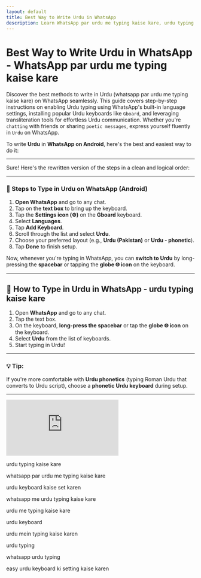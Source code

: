```yaml
---
layout: default
title: Best Way to Write Urdu in WhatsApp 
description: Learn WhatsApp par urdu me typing kaise kare, urdu typing kaise kare, whatsapp me urdu typing kaise kare, urdu mein typing kaise karen
---
```


# Best Way to Write Urdu in WhatsApp - WhatsApp par urdu me typing kaise kare

  
Discover the best methods to write in Urdu (whatsapp par urdu me typing kaise kare) on WhatsApp seamlessly. This guide covers step-by-step instructions on enabling Urdu typing using WhatsApp's built-in language settings, installing popular Urdu keyboards like `Gboard`, and leveraging transliteration tools for effortless Urdu communication. Whether you're `chatting` with friends or sharing `poetic messages`, express yourself fluently in `Urdu` on WhatsApp.

To write **Urdu** in **WhatsApp on Android**, here's the best and easiest way to do it:

---

Sure! Here's the rewritten version of the steps in a clean and logical order:

---

### 📱 Steps to Type in Urdu on WhatsApp (Android)

1. **Open WhatsApp** and go to any chat.
2. Tap on the **text box** to bring up the keyboard.
3. Tap the **Settings icon (⚙️)** on the **Gboard** keyboard.
4. Select **Languages**.
5. Tap **Add Keyboard**.
6. Scroll through the list and select **Urdu**.
7. Choose your preferred layout (e.g., **Urdu (Pakistan)** or **Urdu - phonetic**).
8. Tap **Done** to finish setup.

Now, whenever you're typing in WhatsApp, you can **switch to Urdu** by long-pressing the **spacebar** or tapping the **globe 🌐 icon** on the keyboard.

---

## 📝 How to Type in Urdu in WhatsApp - urdu typing kaise kare
1. Open **WhatsApp** and go to any chat.
2. Tap the text box.
3. On the keyboard, **long-press the spacebar** or tap the **globe 🌐 icon** on the keyboard.
4. Select **Urdu** from the list of keyboards.
5. Start typing in Urdu!

---

### 💡 Tip:
If you're more comfortable with **Urdu phonetics** (typing Roman Urdu that converts to Urdu script), choose a **phonetic Urdu keyboard** during setup.

---


<div class="yt-short">
<iframe src="https://www.youtube.com/embed/rEkPltqJVmc?si=8FcFJ6umcdSzASTu" title="YouTube video player" frameborder="0" allow="accelerometer; autoplay; clipboard-write; encrypted-media; gyroscope; picture-in-picture; web-share" referrerpolicy="strict-origin-when-cross-origin" allowfullscreen></iframe>
</div>


urdu typing kaise kare

whatsapp par urdu me typing kaise kare

urdu keyboard kaise set karen

whatsapp me urdu typing kaise kare

urdu me typing kaise kare

urdu keyboard

urdu mein typing kaise karen

urdu typing

whatsapp urdu typing

easy urdu keyboard ki setting kaise karen


